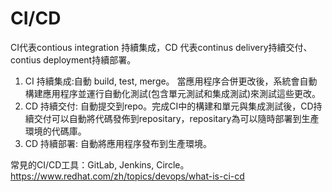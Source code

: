 # CI/CD
CI代表contious integration 持續集成，CD 代表continus delivery持續交付、contius deployment持續部署。    

1. CI 持續集成:自動 build, test, merge。 當應用程序合併更改後，系統會自動構建應用程序並運行自動化測試(包含單元測試和集成測試)來測試這些更改。   
2. CD 持續交付: 自動提交到repo。完成CI中的構建和單元與集成測試後，CD持續交付可以自動將代碼發佈到repositary，repositary為可以隨時部署到生產環境的代碼庫。    
3. CD 持續部署: 自動將應用程序發布到生產環境。   


常見的CI/CD工具：GitLab, Jenkins, Circle。     
https://www.redhat.com/zh/topics/devops/what-is-ci-cd

